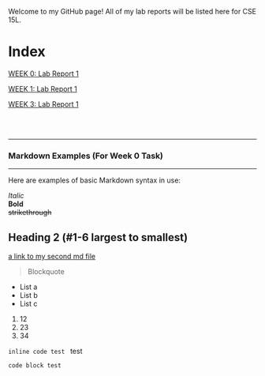 Welcome to my GitHub page! All of my lab reports will be listed here for CSE 15L.


# Index
[WEEK 0: Lab Report 1](https://quantiumtech.github.io/cse15l-lab-reports/lab-report-1-week-0.html)

[WEEK 1: Lab Report 1](https://quantiumtech.github.io/cse15l-lab-reports/Week-1-Lab-Report_1.html)

[WEEK 3: Lab Report 1](https://quantiumtech.github.io/cse15l-lab-reports/Week-3-Lab-Report_1.html)

<br />
<br />

---

###  Markdown Examples (For Week 0 Task)
---  
Here are examples of basic Markdown syntax in use:

*Italic*   
**Bold**  
~~strikethrough~~
## Heading 2 (#1-6 largest to smallest)
[a link to my second md file](https://quantiumtech.github.io/cse15l-lab-reports/test.html)

>Blockquote  

* List a
* List b
* List c

1. 12
2. 23
3. 34


`inline code test ` test

 
```
code block test
```
